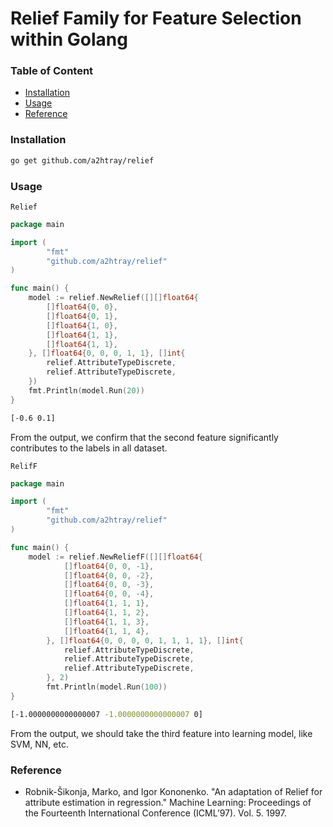 Relief Family for Feature Selection within Golang
==================

### Table of Content

* [Installation](#Installation)
* [Usage](#Usage)
* [Reference](#Reference)

### Installation

```bash
go get github.com/a2htray/relief
```

### Usage

`Relief`

```go
package main

import (
       	"fmt"
       	"github.com/a2htray/relief"
)

func main() {
	model := relief.NewRelief([][]float64{
        []float64{0, 0},
        []float64{0, 1},
        []float64{1, 0},
        []float64{1, 1},
        []float64{1, 1},
    }, []float64{0, 0, 0, 1, 1}, []int{
        relief.AttributeTypeDiscrete,
        relief.AttributeTypeDiscrete,
    })
    fmt.Println(model.Run(20))
}
```

```bash
[-0.6 0.1]
```

From the output, we confirm that the second feature significantly contributes to the labels in all dataset.

`RelifF`

```go
package main

import (
       	"fmt"
       	"github.com/a2htray/relief"
)

func main() {
	model := relief.NewReliefF([][]float64{
    		[]float64{0, 0, -1},
    		[]float64{0, 0, -2},
    		[]float64{0, 0, -3},
    		[]float64{0, 0, -4},
    		[]float64{1, 1, 1},
    		[]float64{1, 1, 2},
    		[]float64{1, 1, 3},
    		[]float64{1, 1, 4},
    	}, []float64{0, 0, 0, 0, 1, 1, 1, 1}, []int{
    		relief.AttributeTypeDiscrete,
    		relief.AttributeTypeDiscrete,
    		relief.AttributeTypeDiscrete,
    	}, 2)
    	fmt.Println(model.Run(100))
}
```

```bash
[-1.0000000000000007 -1.0000000000000007 0]
```

From the output, we should take the third feature into learning model, like SVM, NN, etc.

### Reference

* Robnik-Šikonja, Marko, and Igor Kononenko. "An adaptation of Relief for attribute estimation in regression." Machine Learning: Proceedings of the Fourteenth International Conference (ICML’97). Vol. 5. 1997.